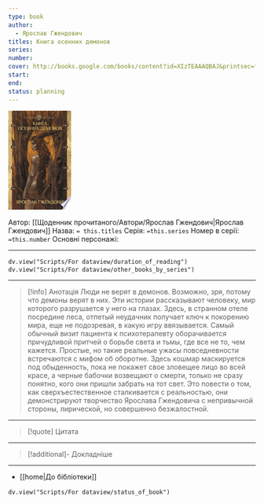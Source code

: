 ```yaml
---
type: book
author:
  - Ярослав Гжендович
titles: Книга осенних демонов
series:
number:
cover: http://books.google.com/books/content?id=XIzTEAAAQBAJ&printsec=frontcover&img=1&zoom=1&edge=curl&source=gbs_api
start:
end:
status: planning
---
```

![cover|150](media/cover!150-488.jpg)

Автор: [[Щоденник прочитаного/Автори/Ярослав Гжендович|Ярослав Гжендович]]
Назва: `= this.titles`
Серія:  `=this.series`
Номер в серії: `=this.number`
Основні персонажі:

---
```dataviewjs
dv.view("Scripts/For dataview/duration_of_reading")
dv.view("Scripts/For dataview/other_books_by_series")
```

---
>[!info] Анотація
>Люди не верят в демонов. Возможно, зря, потому что демоны верят в них. Эти истории рассказывают человеку, мир которого разрушается у него на глазах. Здесь, в странном отеле посредине леса, отпетый неудачник получает ключ к покорению мира, еще не подозревая, в какую игру ввязывается. Самый обычный визит пациента к психотерапевту оборачивается причудливой притчей о борьбе света и тьмы, где все не то, чем кажется. Простые, но такие реальные ужасы повседневности встречаются с мифом об оборотне. Здесь кошмар маскируется под обыденность, пока не покажет свое зловещее лицо во всей красе, а черные бабочки возвещают о смерти, только не сразу понятно, кого они пришли забрать на тот свет. Это повести о том, как сверхъестественное сталкивается с реальностью, они демонстрируют творчество Ярослава Гжендовича с непривычной стороны, лирической, но совершенно безжалостной.
___

>[!quote] Цитата

---
>[!additional]- Докладніше

---

- [[home|До бібліотеки]]

```dataviewjs
dv.view("Scripts/For dataview/status_of_book")
```